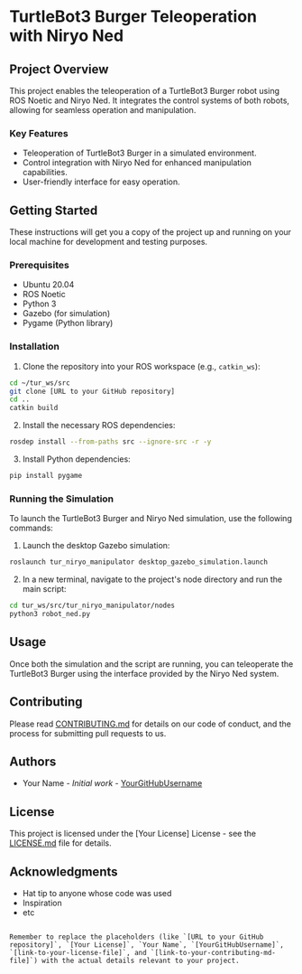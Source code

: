 
# TurtleBot3 Burger Teleoperation with Niryo Ned

## Project Overview
This project enables the teleoperation of a TurtleBot3 Burger robot using ROS Noetic and Niryo Ned. It integrates the control systems of both robots, allowing for seamless operation and manipulation.

### Key Features
- Teleoperation of TurtleBot3 Burger in a simulated environment.
- Control integration with Niryo Ned for enhanced manipulation capabilities.
- User-friendly interface for easy operation.

## Getting Started
These instructions will get you a copy of the project up and running on your local machine for development and testing purposes.

### Prerequisites
- Ubuntu 20.04
- ROS Noetic
- Python 3
- Gazebo (for simulation)
- Pygame (Python library)

### Installation
1. Clone the repository into your ROS workspace (e.g., `catkin_ws`):
```bash
cd ~/tur_ws/src
git clone [URL to your GitHub repository]
cd ..
catkin build
```

2. Install the necessary ROS dependencies:
```bash
rosdep install --from-paths src --ignore-src -r -y
```

3. Install Python dependencies:
```bash
pip install pygame
```

### Running the Simulation
To launch the TurtleBot3 Burger and Niryo Ned simulation, use the following commands:

1. Launch the desktop Gazebo simulation:
```bash
roslaunch tur_niryo_manipulator desktop_gazebo_simulation.launch
```

2. In a new terminal, navigate to the project's node directory and run the main script:
```bash
cd tur_ws/src/tur_niryo_manipulator/nodes
python3 robot_ned.py
```

## Usage
Once both the simulation and the script are running, you can teleoperate the TurtleBot3 Burger using the interface provided by the Niryo Ned system.

## Contributing
Please read [CONTRIBUTING.md](link-to-your-contributing-md-file) for details on our code of conduct, and the process for submitting pull requests to us.

## Authors
- Your Name - *Initial work* - [YourGitHubUsername](link-to-your-github-profile)

## License
This project is licensed under the [Your License] License - see the [LICENSE.md](link-to-your-license-file) file for details.

## Acknowledgments
- Hat tip to anyone whose code was used
- Inspiration
- etc
```

Remember to replace the placeholders (like `[URL to your GitHub repository]`, `[Your License]`, `Your Name`, `[YourGitHubUsername]`, `[link-to-your-license-file]`, and `[link-to-your-contributing-md-file]`) with the actual details relevant to your project.